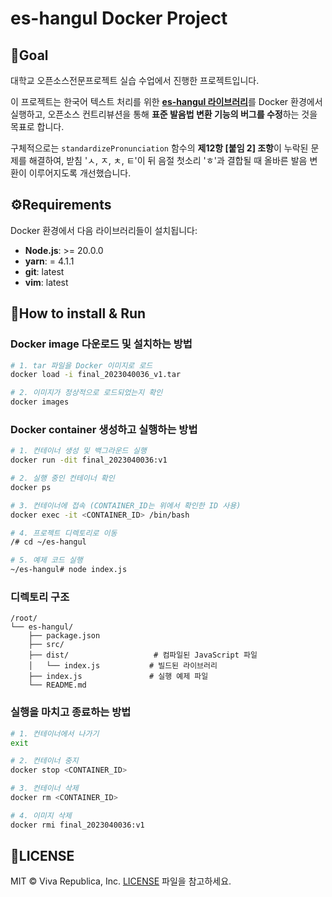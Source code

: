 # es-hangul Docker Project

## 🎯Goal
대학교 오픈소스전문프로젝트 실습 수업에서 진행한 프로젝트입니다.

이 프로젝트는 한국어 텍스트 처리를 위한 [**es-hangul 라이브러리**](https://github.com/toss/es-hangul)를 Docker 환경에서 실행하고, 오픈소스 컨트리뷰션을 통해 **표준 발음법 변환 기능의 버그를 수정**하는 것을 목표로 합니다.

구체적으로는 `standardizePronunciation` 함수의 **제12항 [붙임 2] 조항**이 누락된 문제를 해결하여, 받침 'ㅅ, ㅈ, ㅊ, ㅌ'이 뒤 음절 첫소리 'ㅎ'과 결합될 때 올바른 발음 변환이 이루어지도록 개선했습니다.

## ⚙️Requirements

Docker 환경에서 다음 라이브러리들이 설치됩니다:

- **Node.js**: >= 20.0.0
- **yarn**: = 4.1.1
- **git**: latest
- **vim**: latest

## 🐳How to install & Run

### Docker image 다운로드 및 설치하는 방법

```bash
# 1. tar 파일을 Docker 이미지로 로드
docker load -i final_2023040036_v1.tar

# 2. 이미지가 정상적으로 로드되었는지 확인
docker images
```
### Docker container 생성하고 실행하는 방법

```bash
# 1. 컨테이너 생성 및 백그라운드 실행
docker run -dit final_2023040036:v1

# 2. 실행 중인 컨테이너 확인
docker ps

# 3. 컨테이너에 접속 (CONTAINER_ID는 위에서 확인한 ID 사용)
docker exec -it <CONTAINER_ID> /bin/bash

# 4. 프로젝트 디렉토리로 이동
/# cd ~/es-hangul

# 5. 예제 코드 실행
~/es-hangul# node index.js
```

### 디렉토리 구조

```
/root/
└── es-hangul/                  
    ├── package.json            
    ├── src/                    
    ├── dist/                   # 컴파일된 JavaScript 파일
    │   └── index.js           # 빌드된 라이브러리
    ├── index.js               # 실행 예제 파일
    └── README.md              
```
### 실행을 마치고 종료하는 방법

```bash
# 1. 컨테이너에서 나가기
exit

# 2. 컨테이너 중지
docker stop <CONTAINER_ID>

# 3. 컨테이너 삭제 
docker rm <CONTAINER_ID>

# 4. 이미지 삭제
docker rmi final_2023040036:v1
```
## 📜LICENSE

MIT © Viva Republica, Inc. [LICENSE](https://github.com/toss/es-hangul/blob/main/LICENSE) 파일을 참고하세요.
